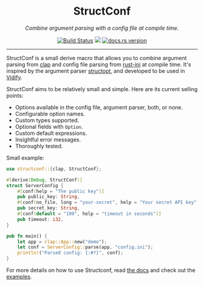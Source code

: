 <div align="center">

<h1>StructConf</h1>
<span><i>Combine argument parsing with a config file at compile time.</i></span>

<a href="https://github.com/vidify/structconf/actions"><img alt="Build Status" src="https://github.com/vidify/structconf/workflows/Continuous%20Integration/badge.svg"></a> <a alt="crates.io version" href="https://crates.io/crates/structconf"><img src="https://img.shields.io/crates/v/structconf.svg"></a> <a href="https://docs.rs/structconf"><img alt="docs.rs version" src="https://docs.rs/structconf/badge.svg"></a>
</div>

---

StructConf is a small derive macro that allows you to combine argument parsing from [clap](https://github.com/clap-rs/clap) and config file parsing from [rust-ini](https://github.com/zonyitoo/rust-ini) at compile time. It's inspired by the argument parser [structopt](https://github.com/TeXitoi/structopt), and developed to be used in [Vidify](https://github.com/vidify).

StructConf aims to be relatively small and simple. Here are its current selling points:

* Options available in the config file, argument parser, both, or none.
* Configurable option names.
* Custom types supported.
* Optional fields with `Option`.
* Custom default expressions.
* Insightful error messages.
* Thoroughly tested.

Small example:

```rust
use structconf::{clap, StructConf};

#[derive(Debug, StructConf)]
struct ServerConfig {
    #[conf(help = "The public key")]
    pub public_key: String,
    #[conf(no_file, long = "your-secret", help = "Your secret API key")]
    pub secret_key: String,
    #[conf(default = "100", help = "timeout in seconds")]
    pub timeout: i32,
}

pub fn main() {
    let app = clap::App::new("demo");
    let conf = ServerConfig::parse(app, "config.ini");
    println!("Parsed config: {:#?}", conf);
}
```

For more details on how to use Structconf, read [the docs](https://docs.rs/structconf/) and check out the [examples](examples).
